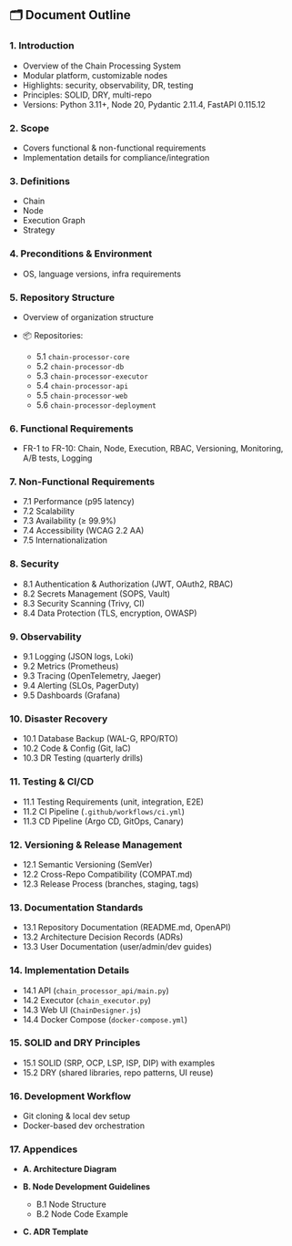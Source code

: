 

## 🗂️ Document Outline

### **1. Introduction**

* Overview of the Chain Processing System
* Modular platform, customizable nodes
* Highlights: security, observability, DR, testing
* Principles: SOLID, DRY, multi-repo
* Versions: Python 3.11+, Node 20, Pydantic 2.11.4, FastAPI 0.115.12

### **2. Scope**

* Covers functional & non-functional requirements
* Implementation details for compliance/integration

### **3. Definitions**

* Chain
* Node
* Execution Graph
* Strategy

### **4. Preconditions & Environment**

* OS, language versions, infra requirements

### **5. Repository Structure**

* Overview of organization structure
* 📦 Repositories:

  * 5.1 `chain-processor-core`
  * 5.2 `chain-processor-db`
  * 5.3 `chain-processor-executor`
  * 5.4 `chain-processor-api`
  * 5.5 `chain-processor-web`
  * 5.6 `chain-processor-deployment`

### **6. Functional Requirements**

* FR-1 to FR-10: Chain, Node, Execution, RBAC, Versioning, Monitoring, A/B tests, Logging

### **7. Non-Functional Requirements**

* 7.1 Performance (p95 latency)
* 7.2 Scalability
* 7.3 Availability (≥ 99.9%)
* 7.4 Accessibility (WCAG 2.2 AA)
* 7.5 Internationalization

### **8. Security**

* 8.1 Authentication & Authorization (JWT, OAuth2, RBAC)
* 8.2 Secrets Management (SOPS, Vault)
* 8.3 Security Scanning (Trivy, CI)
* 8.4 Data Protection (TLS, encryption, OWASP)

### **9. Observability**

* 9.1 Logging (JSON logs, Loki)
* 9.2 Metrics (Prometheus)
* 9.3 Tracing (OpenTelemetry, Jaeger)
* 9.4 Alerting (SLOs, PagerDuty)
* 9.5 Dashboards (Grafana)

### **10. Disaster Recovery**

* 10.1 Database Backup (WAL-G, RPO/RTO)
* 10.2 Code & Config (Git, IaC)
* 10.3 DR Testing (quarterly drills)

### **11. Testing & CI/CD**

* 11.1 Testing Requirements (unit, integration, E2E)
* 11.2 CI Pipeline (`.github/workflows/ci.yml`)
* 11.3 CD Pipeline (Argo CD, GitOps, Canary)

### **12. Versioning & Release Management**

* 12.1 Semantic Versioning (SemVer)
* 12.2 Cross-Repo Compatibility (COMPAT.md)
* 12.3 Release Process (branches, staging, tags)

### **13. Documentation Standards**

* 13.1 Repository Documentation (README.md, OpenAPI)
* 13.2 Architecture Decision Records (ADRs)
* 13.3 User Documentation (user/admin/dev guides)

### **14. Implementation Details**

* 14.1 API (`chain_processor_api/main.py`)
* 14.2 Executor (`chain_executor.py`)
* 14.3 Web UI (`ChainDesigner.js`)
* 14.4 Docker Compose (`docker-compose.yml`)

### **15. SOLID and DRY Principles**

* 15.1 SOLID (SRP, OCP, LSP, ISP, DIP) with examples
* 15.2 DRY (shared libraries, repo patterns, UI reuse)

### **16. Development Workflow**

* Git cloning & local dev setup
* Docker-based dev orchestration

### **17. Appendices**

* **A. Architecture Diagram**
* **B. Node Development Guidelines**

  * B.1 Node Structure
  * B.2 Node Code Example
* **C. ADR Template**

